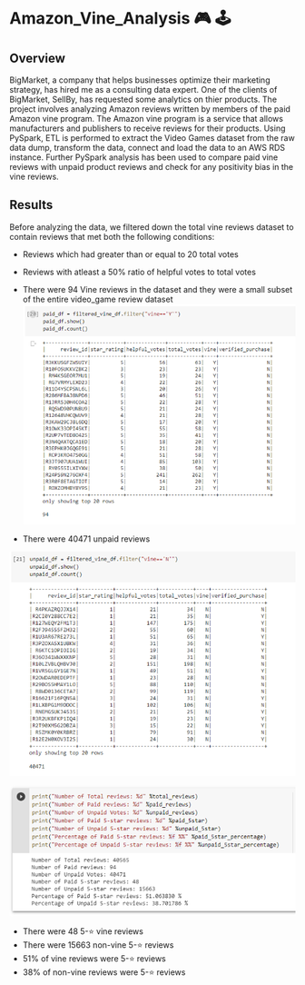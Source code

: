 # Amazon_Vine_Analysis :video_game:	:joystick:	

## Overview

BigMarket, a company that helps businesses optimize their marketing strategy, has hired me as a consulting data expert. One of the clients of BigMarket, SellBy, has requested some analytics on thier products. The project involves analyzing Amazon reviews written by members of the paid Amazon vine program. The Amazon vine program is a service that allows manufacturers and publishers to receive reviews for their products. Using PySpark, ETL is performed to extract the Video Games dataset from the raw data dump, transform the data, connect and load the data to an AWS RDS instance. Further PySpark analysis has been used to compare paid vine reviews with unpaid product reviews and check for any positivity bias in the vine reviews.

## Results
Before analyzing the data, we filtered down the total vine reviews dataset to contain reviews that met both the following conditions:
* Reviews which had greater than or equal to 20 total votes
* Reviews with atleast a 50% ratio of helpful votes to total votes

* There were 94 Vine reviews in the dataset and they were a small subset of the entire video_game review dataset
![analysis images](paid.PNG)

* There were 40471 unpaid reviews

![analysis images](unpaid.PNG)

![analysis images](result1.PNG)
* There were 48 5-:star:	 vine reviews
* There were 15663 non-vine 5-:star:	 reviews
* 51% of vine reviews were 5-:star:	 reviews
* 38% of non-vine reviews were 5-:star:	 reviews 
